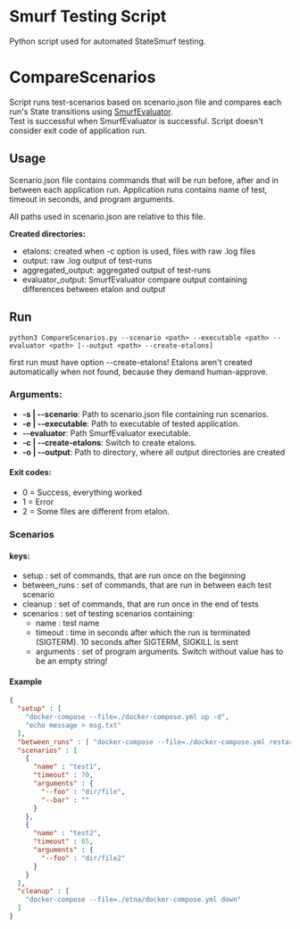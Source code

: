 # Smurf Testing Script
Python script used for automated StateSmurf testing.

# CompareScenarios
Script runs test-scenarios based on scenario.json file and compares each run's State transitions using [SmurfEvaluator](https://github.com/Melky-Phoe/StateSmurf/tree/master/SmurfEvaluator).  
Test is successful when SmurfEvaluator is successful. Script doesn't consider exit code of application run.


## Usage
Scenario.json file contains commands that will be run before, after and in between each application run.
Application runs contains name of test, timeout in seconds, and program arguments.

All paths used in scenario.json are relative to this file.

**Created directories:** 
* etalons: created when -c option is used, files with raw .log files
* output: raw .log output of test-runs
* aggregated_output: aggregated output of test-runs
* evaluator_output: SmurfEvaluator compare output containing differences between etalon and output

## Run
```
python3 CompareScenarios.py --scenario <path> --executable <path> --evaluator <path> [--output <path> --create-etalons]
```  
first run must  have option --create-etalons! Etalons aren't created automatically when not found,
because they demand human-approve.
### Arguments:
- **-s | --scenario**: Path to scenario.json file containing run scenarios.
- **-e | --executable**: Path to executable of tested application.
- **--evaluator**: Path SmurfEvaluator executable.
- **-c | --create-etalons**: Switch to create etalons.
- **-o | --output**: Path to directory, where all output directories are created

#### Exit codes:
- 0 = Success, everything worked
- 1 = Error
- 2 = Some files are different from etalon.
### Scenarios

#### keys:
- setup : set of commands, that are run once on the beginning
- between_runs : set of commands, that are run in between each test scenario
- cleanup : set of commands, that are run once in the end of tests
- scenarios : set of testing scenarios containing:
  - name : test name
  - timeout : time in seconds after which the run is terminated (SIGTERM). 10 seconds after SIGTERM, SIGKILL is sent 
  - arguments : set of program arguments. Switch without value has to be an empty string!
  
#### Example
```json
{
  "setup" : [
    "docker-compose --file=./docker-compose.yml up -d", 
    "echo message > msg.txt"
  ],
  "between_runs" : [ "docker-compose --file=./docker-compose.yml restart" ],
  "scenarios" : [
    {
      "name" : "test1",
      "timeout" : 70,
      "arguments" : {
        "--foo" : "dir/file",
        "--bar" : ""
      }
    },
    {
      "name" : "test2",
      "timeout" : 65,
      "arguments" : {
        "--foo" : "dir/file2"
      }
    }
  ],
  "cleanup" : [
    "docker-compose --file=./etna/docker-compose.yml down"
  ]
}
```
